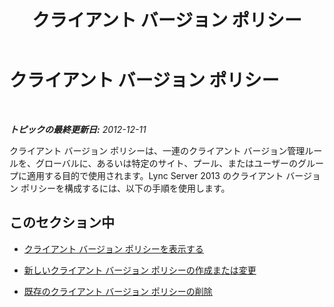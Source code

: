 ﻿---
title: クライアント バージョン ポリシー
TOCTitle: クライアント バージョン ポリシー
ms:assetid: e3368dbe-3af7-44aa-992f-7fccf8d57edd
ms:mtpsurl: https://technet.microsoft.com/ja-jp/library/JJ923061(v=OCS.15)
ms:contentKeyID: 52056735
ms.date: 05/19/2016
mtps_version: v=OCS.15
ms.translationtype: HT
---

# クライアント バージョン ポリシー

 

_**トピックの最終更新日:** 2012-12-11_

クライアント バージョン ポリシーは、一連のクライアント バージョン管理ルールを、グローバルに、あるいは特定のサイト、プール、またはユーザーのグループに適用する目的で使用されます。Lync Server 2013 のクライアント バージョン ポリシーを構成するには、以下の手順を使用します。

## このセクション中

  - [クライアント バージョン ポリシーを表示する](lync-server-2013-view-client-version-policies.md)

  - [新しいクライアント バージョン ポリシーの作成または変更](lync-server-2013-create-or-modify-a-new-client-version-policy.md)

  - [既存のクライアント バージョン ポリシーの削除](lync-server-2013-delete-an-existing-client-version-policy.md)

